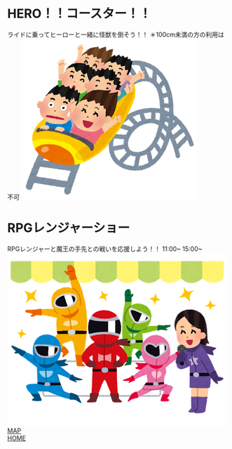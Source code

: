 #  HERO！！コースター！！
ライドに乗ってヒーローと一緒に怪獣を倒そう！！
＊100cm未満の方の利用は不可
![桜](rollercoaster.png) 

# RPGレンジャーショー
RPGレンジャーと魔王の手先との戦いを応援しよう！！
11:00~  15:00~
![桜](ranger_hero_show.png)  
[MAP](https://takajo-soft22.github.io/attraction_map/)  
[HOME](https://takajo-soft28.github.io/RPG/)
